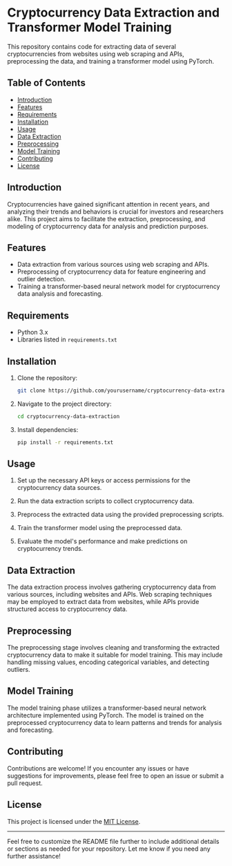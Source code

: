 # Cryptocurrency Data Extraction and Transformer Model Training

This repository contains code for extracting data of several cryptocurrencies from websites using web scraping and APIs, preprocessing the data, and training a transformer model using PyTorch.

## Table of Contents

- [Introduction](#introduction)
- [Features](#features)
- [Requirements](#requirements)
- [Installation](#installation)
- [Usage](#usage)
- [Data Extraction](#data-extraction)
- [Preprocessing](#preprocessing)
- [Model Training](#model-training)
- [Contributing](#contributing)
- [License](#license)

## Introduction

Cryptocurrencies have gained significant attention in recent years, and analyzing their trends and behaviors is crucial for investors and researchers alike. This project aims to facilitate the extraction, preprocessing, and modeling of cryptocurrency data for analysis and prediction purposes.

## Features

- Data extraction from various sources using web scraping and APIs.
- Preprocessing of cryptocurrency data for feature engineering and outlier detection.
- Training a transformer-based neural network model for cryptocurrency data analysis and forecasting.

## Requirements

- Python 3.x
- Libraries listed in `requirements.txt`

## Installation

1. Clone the repository:

   ```bash
   git clone https://github.com/yourusername/cryptocurrency-data-extraction.git
   ```

2. Navigate to the project directory:

   ```bash
   cd cryptocurrency-data-extraction
   ```

3. Install dependencies:

   ```bash
   pip install -r requirements.txt
   ```

## Usage

1. Set up the necessary API keys or access permissions for the cryptocurrency data sources.

2. Run the data extraction scripts to collect cryptocurrency data.

3. Preprocess the extracted data using the provided preprocessing scripts.

4. Train the transformer model using the preprocessed data.

5. Evaluate the model's performance and make predictions on cryptocurrency trends.

## Data Extraction

The data extraction process involves gathering cryptocurrency data from various sources, including websites and APIs. Web scraping techniques may be employed to extract data from websites, while APIs provide structured access to cryptocurrency data.

## Preprocessing

The preprocessing stage involves cleaning and transforming the extracted cryptocurrency data to make it suitable for model training. This may include handling missing values, encoding categorical variables, and detecting outliers.

## Model Training

The model training phase utilizes a transformer-based neural network architecture implemented using PyTorch. The model is trained on the preprocessed cryptocurrency data to learn patterns and trends for analysis and forecasting.

## Contributing

Contributions are welcome! If you encounter any issues or have suggestions for improvements, please feel free to open an issue or submit a pull request.

## License

This project is licensed under the [MIT License](LICENSE).

---

Feel free to customize the README file further to include additional details or sections as needed for your repository. Let me know if you need any further assistance!
